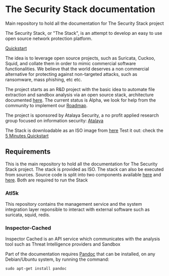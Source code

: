 # The Security Stack documentation

Main repository to hold all the documentation for The Security Stack project


The Security Stack, or "The Stack", is an attempt to develop an easy to use open source network protection platform.

[Quickstart](Quickstart)

The idea is to leverage open source projects, such as Suricata, Cuckoo, Squid, and collate them in order to mimic commercial software functionalities. We believe that the world deserves a non commercial alternative for protecting against non-targeted attacks, such as ransomware, mass phishing, etc etc.


The project starts as an R&D project with the basic idea to automate file extraction and sandbox analysis via an open source stack, architecture documented [here](Architecture). The current status is Alpha, we look for help from the community to implement our [Roadmap](https://github.com/atalayasec/thesecuritystack/wiki/Roadmap).


The project is sponsored by Atalaya Security, a no profit applied research group focused on information security: [Atalaya](https://www.linkedin.com/company/atalaya-security)


The Stack is downloadable as an ISO image from [here](https://download.atalayasec.net/atl5k-debug.iso)
Test it out: check the [5 Minutes Quickstart](https://github.com/atalayasec/thesecuritystack/wiki/Quickstart)

## Requirements

This is the main repository to hold all the documentation for The Security Stack project.
The stack is provided as ISO. The stack can also be executed from sources. Source code is split into two components available [here](https://github.com/atalayasec/atl5k) and [here](https://github.com/atalayasec/inspector-cached). Both are required to run the Stack

### Atl5k ###
This repository contains the management service and the system integration layer reponsible to interact with external software such as suricata, squid, redis.

### Inspector-Cached ###
Inspector Cached is an API service which communicates with the analysis tool such as Threat Intelligence providers and Sandbox


Part of the documentation requires [Pandoc](http://pandoc.org/) that can be installed,
on any Debian/Ubuntu system, by running the command:

```
sudo apt-get install pandoc
```
